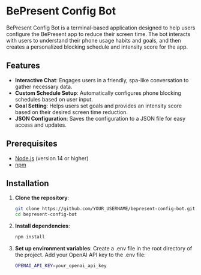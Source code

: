 # BePresent Config Bot

BePresent Config Bot is a terminal-based application designed to help users configure the BePresent app to reduce their screen time. The bot interacts with users to understand their phone usage habits and goals, and then creates a personalized blocking schedule and intensity score for the app.

## Features

- **Interactive Chat**: Engages users in a friendly, spa-like conversation to gather necessary data.
- **Custom Schedule Setup**: Automatically configures phone blocking schedules based on user input.
- **Goal Setting**: Helps users set goals and provides an intensity score based on their desired screen time reduction.
- **JSON Configuration**: Saves the configuration to a JSON file for easy access and updates.

## Prerequisites

- [Node.js](https://nodejs.org/en/download/) (version 14 or higher)
- [npm](https://www.npmjs.com/get-npm)

## Installation

1. **Clone the repository**:
   ```bash
   git clone https://github.com/YOUR_USERNAME/bepresent-config-bot.git
   cd bepresent-config-bot
2. **Install dependencies**:
   ```bash
   npm install

3. **Set up environment variables**:
   Create a .env file in the root directory of the project.
   Add your OpenAI API key to the .env file:
   ```bash
   OPENAI_API_KEY=your_openai_api_key